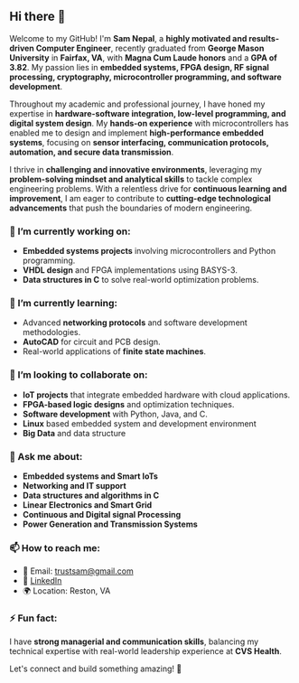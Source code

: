 ## Hi there 👋

Welcome to my GitHub! I'm **Sam Nepal**, a **highly motivated and results-driven Computer Engineer**, recently graduated from **George Mason University** in **Fairfax, VA**, with **Magna Cum Laude honors** and a **GPA of 3.82**. My passion lies in **embedded systems, FPGA design, RF signal processing, cryptography, microcontroller programming, and software development**.

Throughout my academic and professional journey, I have honed my expertise in **hardware-software integration, low-level programming, and digital system design**. My **hands-on experience** with microcontrollers has enabled me to design and implement **high-performance embedded systems**, focusing on **sensor interfacing, communication protocols, automation, and secure data transmission**.

I thrive in **challenging and innovative environments**, leveraging my **problem-solving mindset and analytical skills** to tackle complex engineering problems. With a relentless drive for **continuous learning and improvement**, I am eager to contribute to **cutting-edge technological advancements** that push the boundaries of modern engineering.

### 🔭 I’m currently working on:
- **Embedded systems projects** involving microcontrollers and Python programming.
- **VHDL design** and FPGA implementations using BASYS-3.
- **Data structures in C** to solve real-world optimization problems.

### 🌱 I’m currently learning:
- Advanced **networking protocols** and software development methodologies.
- **AutoCAD** for circuit and PCB design.
- Real-world applications of **finite state machines**.

### 👯 I’m looking to collaborate on:
- **IoT projects** that integrate embedded hardware with cloud applications.
- **FPGA-based logic designs** and optimization techniques.
- **Software development** with Python, Java, and C.
- **Linux** based embedded system and development environment
- **Big Data** and data structure

### 💬 Ask me about:
- **Embedded systems and Smart IoTs**
- **Networking and IT support**
- **Data structures and algorithms in C**
- **Linear Electronics and Smart Grid**
- **Continuous and Digital signal Processing**
- **Power Generation and Transmission Systems**
  


### 📫 How to reach me:
- 📧 Email: [trustsam@gmail.com](mailto:trustsam@gmail.com)
- 💼 [LinkedIn](https://www.linkedin.com/in/sam-nepal-gmu/)
- 🌍 Location: Reston, VA

### ⚡ Fun fact:
I have **strong managerial and communication skills**, balancing my technical expertise with real-world leadership experience at **CVS Health**.

Let's connect and build something amazing! 🚀
